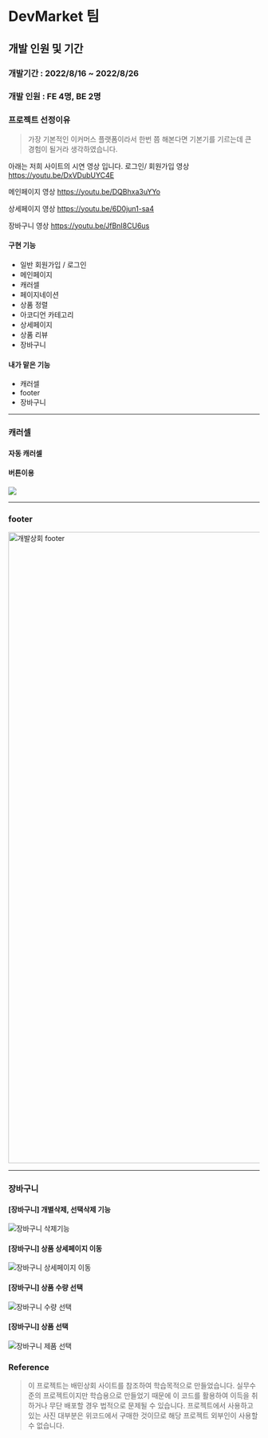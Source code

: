 # DevMarket 팀

## 개발 인원 및 기간

### 개발기간 : 2022/8/16 ~ 2022/8/26

### 개발 인원 : FE 4명, BE 2명

### 프로젝트 선정이유

> 가장 기본적인 이커머스 플랫폼이라서 한번 쯤 해본다면 기본기를 기르는데 큰 경험이 될거라 생각하였습니다.

아래는 저희 사이트의 시연 영상 입니다.
로그인/ 회원가입 영상
https://youtu.be/DxVDubUYC4E

메인페이지 영상
https://youtu.be/DQBhxa3uYYo

상세페이지 영상
https://youtu.be/6D0jun1-sa4

장바구니 영상
https://youtu.be/JfBnI8CU6us

#### 구현 기능

- 일반 회원가입 / 로그인
- 메인페이지
- 캐러셀
- 페이지네이션
- 상품 정렬
- 아코디언 카테고리
- 상세페이지
- 상품 리뷰
- 장바구니
#### 내가 맡은 기능
- 캐러셀
- footer
- 장바구니

--- 

### 캐러셀
#### 자동 캐러셀
#### 버튼이용 
<img src="https://velog.velcdn.com/images/forest_xox/post/7ac0c180-59e6-4e18-9e9a-2412ce365bbf/image.gif">

--- 

### footer

<img width="1262" alt="개발상회 footer" src="https://user-images.githubusercontent.com/92246102/187084505-cb3ba50a-a8be-47ff-8423-544bac102b77.png">

--- 

### 장바구니
#### [장바구니] 개별삭제, 선택삭제 기능

![장바구니  삭제기능](https://user-images.githubusercontent.com/92246102/187084348-8629faf6-81e8-459d-9636-39c795c3b57e.gif)

#### [장바구니] 상품 상세페이지 이동
![장바구니  상세페이지 이동](https://user-images.githubusercontent.com/92246102/187084394-c4669062-49c4-4611-8a38-0134a8a1281a.gif)

#### [장바구니] 상품 수량 선택
![장바구니  수량 선택](https://user-images.githubusercontent.com/92246102/187084401-3c60fc29-af02-49d6-b2a8-dfab0ccd2a52.gif)

#### [장바구니] 상품 선택 
![장바구니  제품 선택](https://user-images.githubusercontent.com/92246102/187084412-fb8d8fad-f03c-4939-97a1-e1e867493b19.gif)


### Reference

> 이 프로젝트는 배민상회 사이트를 참조하여 학습목적으로 만들었습니다.
> 실무수준의 프로젝트이지만 학습용으로 만들었기 때문에 이 코드를 활용하여 이득을 취하거나 무단 배포할 경우 법적으로 문제될 수 있습니다.
> 프로젝트에서 사용하고 있는 사진 대부분은 위코드에서 구매한 것이므로 해당 프로젝트 외부인이 사용할 수 없습니다.
